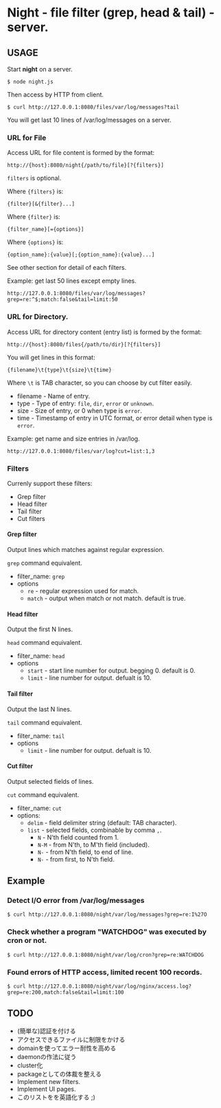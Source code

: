 # Night - file filter (grep, head & tail) - server.

## USAGE

Start **night** on a server.

    $ node night.js

Then access by HTTP from client.

    $ curl http://127.0.0.1:8080/files/var/log/messages?tail

You will get last 10 lines of /var/log/messages on a server.

### URL for File

Access URL for file content is formed by the format:

    http://{host}:8080/night{/path/to/file}[?{filters}]

`filters` is optional.

Where `{filters}` is:

    {filter}[&{filter}...]

Where `{filter}` is:

    {filter_name}[={options}]

Where `{options}` is:

    {option_name}:{value}[;{option_name}:{value}...]

See other section for detail of each filters.

Example: get last 50 lines except empty lines.

    http://127.0.0.1:8080/files/var/log/messages?grep=re:^$;match:false&tail=limit:50

### URL for Directory.

Access URL for directory content (entry list) is formed by the format:

    http://{host}:8080/files{/path/to/dir}[?{filters}]

You will get lines in this format:

    {filename}\t{type}\t{size}\t{time}

Where `\t` is TAB character, so you can choose by cut filter easily.

* filename - Name of entry.
* type - Type of entry: `file`, `dir`, `error` or `unknown`.
* size - Size of entry, or 0 when type is `error`.
* time - Timestamp of entry in UTC format, or error detail when type is `error`.

Example: get name and size entries in /var/log.

    http://127.0.0.1:8080/files/var/log?cut=list:1,3

### Filters

Currenly support these filters:

* Grep filter
* Head filter
* Tail filter
* Cut filters

#### Grep filter

Output lines which matches against regular expression.

`grep` command equivalent.

* filter\_name: `grep`
* options
  * `re` - regular expression used for match.
  * `match` - output when match or not match.  default is true.

#### Head filter

Output the first N lines.

`head` command equivalent.

* filter\_name: `head`
* options
  * `start` - start line number for output.  begging 0.  default is 0.
  * `limit` - line number for output.  defualt is 10.

#### Tail filter

Output the last N lines.

`tail` command equivalent.

* filter\_name: `tail`
* options
  * `limit` - line number for output.  defualt is 10.

#### Cut filter

Output selected fields of lines.

`cut` command equivalent.

* filter\_name: `cut`
* options:
  * `delim` - field delimiter string (default: TAB character).
  * `list` - selected fields, combinable by comma `,`.
    * `N` - N'th field counted from 1.
    * `N-M` - from N'th, to M'th field (included).
    * `N-` - from N'th field, to end of line.
    * `N-` - from first, to N'th field.

## Example

### Detect I/O error from /var/log/messages

    $ curl http://127.0.0.1:8080/night/var/log/messages?grep=re:I%27O

### Check whether a program "WATCHDOG" was executed by cron or not.

    $ curl http://127.0.0.1:8080/night/var/log/cron?grep=re:WATCHDOG

### Found errors of HTTP access, limited recent 100 records.

    $ curl http://127.0.0.1:8080/night/var/log/nginx/access.log?grep=re:200,match:false&tail=limit:100

## TODO

* (簡単な)認証を付ける
* アクセスできるファイルに制限をかける
* domainを使ってエラー耐性を高める
* daemonの作法に従う
* cluster化
* packageとしての体裁を整える
* Implement new filters.
* Implement UI pages.
* このリストをを英語化する ;)
